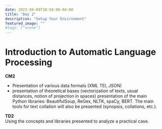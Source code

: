 ```yaml
---
date: 2023-04-09T10:58:08-04:00
title: "Day 2"
description: "Setup Your Environment"
featured_image: ""
#tags: ["scene"]
---
```

# Introduction to Automatic Language Processing
<!--more-->
**CM2**
- Presentation of various data formats (XML TEI, JSON)
- presentation of theoretical bases (vectorization of texts, usual distances, notion of projection in spaces) presentation of the main Python libraries: BeautifulSoup, ReGex, NLTK, spaCy, BERT. The main tools for text collation will also be presented (synopsis, collations, etc.).
  
**TD2**  
Using the concepts and libraries presented to analyze a practical case.
